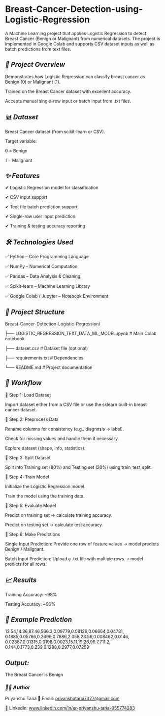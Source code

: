 # Breast-Cancer-Detection-using-Logistic-Regression

A Machine Learning project that applies Logistic Regression to detect Breast Cancer (Benign or Malignant) from numerical datasets.
The project is implemented in Google Colab and supports CSV dataset inputs as well as batch predictions from text files.

## *📌 Project Overview*

Demonstrates how Logistic Regression can classify breast cancer as Benign (0) or Malignant (1).

Trained on the Breast Cancer dataset with excellent accuracy.

Accepts manual single-row input or batch input from .txt files.

## *📊 Dataset*

Breast Cancer dataset (from scikit-learn or CSV).

Target variable:

0 = Benign

1 = Malignant

## *✨ Features*

✔ Logistic Regression model for classification

✔ CSV input support

✔ Text file batch prediction support

✔ Single-row user input prediction

✔ Training & testing accuracy reporting

## *🛠 Technologies Used*

✅ Python – Core Programming Language

✅ NumPy – Numerical Computation

✅ Pandas – Data Analysis & Cleaning

✅ Scikit-learn – Machine Learning Library

✅ Google Colab / Jupyter – Notebook Environment


## *📂 Project Structure*

Breast-Cancer-Detection-Logistic-Regression/

├── LOGISTIC_REGRESSION_TEXT_DATA_ML_MODEL.ipynb     # Main Colab notebook

├── dataset.csv                                      # Dataset file (optional)

├── requirements.txt                                 # Dependencies

└── README.md                                        # Project documentation

## *🔄 Workflow*

🔹 Step 1: Load Dataset

Import dataset either from a CSV file or use the sklearn built-in breast cancer dataset.

🔹 Step 2: Preprocess Data

Rename columns for consistency (e.g., diagnosis → label).

Check for missing values and handle them if necessary.

Explore dataset (shape, info, statistics).

🔹 Step 3: Split Dataset

Split into Training set (80%) and Testing set (20%) using train_test_split.

🔹 Step 4: Train Model

Initialize the Logistic Regression model.

Train the model using the training data.

🔹 Step 5: Evaluate Model

Predict on training set → calculate training accuracy.

Predict on testing set → calculate test accuracy.

🔹 Step 6: Make Predictions

Single Input Prediction: Provide one row of feature values → model predicts Benign / Malignant.

Batch Input Prediction: Upload a .txt file with multiple rows → model predicts for all rows.


## *📈 Results*

Training Accuracy: ~98%

Testing Accuracy: ~96%

## *🧪 Example Prediction*

13.54,14.36,87.46,566.3,0.09779,0.08129,0.06664,0.04781,
0.1885,0.05766,0.2699,0.7886,2.058,23.56,0.008462,0.0146,
0.02387,0.01315,0.0198,0.0023,15.11,19.26,99.7,711.2,
0.144,0.1773,0.239,0.1288,0.2977,0.07259
## *Output:*
The Breast Cancer is Benign


### *👨‍💻 Author*

Priyanshu Taria
📧 Email: 	priyanshutaria7327@gmail.com

🔗 LinkedIn: www.linkedin.com/in/er-priyanshu-taria-055774283





